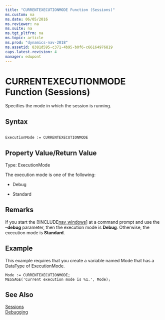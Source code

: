 ```yaml
---
title: "CURRENTEXECUTIONMODE Function (Sessions)"
ms.custom: na
ms.date: 06/05/2016
ms.reviewer: na
ms.suite: na
ms.tgt_pltfrm: na
ms.topic: article
ms.prod: "dynamics-nav-2018"
ms.assetid: 8381d595-c371-4b95-b0f6-c66164976819
caps.latest.revision: 4
manager: edupont
---
```

# CURRENTEXECUTIONMODE Function (Sessions)
Specifies the mode in which the session is running.  
  
## Syntax  
  
```  
  
ExecutionMode := CURRENTEXECUTIONMODE  
```  
  
## Property Value/Return Value  
 Type: ExecutionMode  
  
 The execution mode is one of the following:  
  
-   Debug  
  
-   Standard  
  
## Remarks  
 If you start the [!INCLUDE[nav_windows](includes/nav_windows_md.md)] at a command prompt and use the –**debug** parameter, then the execution mode is **Debug**. Otherwise, the execution mode is **Standard**.  
  
## Example  
 This example requires that you create a variable named Mode that has a DataType of ExecutionMode.  
  
```  
Mode := CURRENTEXECUTIONMODE;   
MESSAGE('Current execution mode is %1.', Mode);  
```  
  
## See Also  
 [Sessions](Sessions.md)   
 [Debugging](Debugging.md)